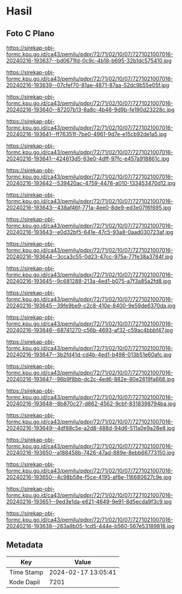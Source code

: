 # Hasil

## Foto C Plano

https://sirekap-obj-formc.kpu.go.id/ca43/pemilu/pdpr/72/71/02/10/07/7271021007016-20240216-193637--bd0671fd-0c9c-4b18-b695-32b1dc575410.jpg

https://sirekap-obj-formc.kpu.go.id/ca43/pemilu/pdpr/72/71/02/10/07/7271021007016-20240216-193639--07cfef70-81ae-4871-87aa-52dc9b55e05f.jpg

https://sirekap-obj-formc.kpu.go.id/ca43/pemilu/pdpr/72/71/02/10/07/7271021007016-20240216-193640--87207b13-8a8c-4b46-9d9b-fe190d23228c.jpg

https://sirekap-obj-formc.kpu.go.id/ca43/pemilu/pdpr/72/71/02/10/07/7271021007016-20240216-193641--ff76351f-7be0-4961-9d7e-e15cb92de1a5.jpg

https://sirekap-obj-formc.kpu.go.id/ca43/pemilu/pdpr/72/71/02/10/07/7271021007016-20240216-193641--424613d5-63e0-4dff-97fc-e457a918861c.jpg

https://sirekap-obj-formc.kpu.go.id/ca43/pemilu/pdpr/72/71/02/10/07/7271021007016-20240216-193642--539420ac-4759-4478-a010-133453470d12.jpg

https://sirekap-obj-formc.kpu.go.id/ca43/pemilu/pdpr/72/71/02/10/07/7271021007016-20240216-193643--438af46f-771a-4ee0-8de9-ed3e07f6f695.jpg

https://sirekap-obj-formc.kpu.go.id/ca43/pemilu/pdpr/72/71/02/10/07/7271021007016-20240216-193643--e0d32bf5-641e-47c5-93a8-0aad030723af.jpg

https://sirekap-obj-formc.kpu.go.id/ca43/pemilu/pdpr/72/71/02/10/07/7271021007016-20240216-193644--3cca3c55-0d23-47cc-975a-77fe38a3784f.jpg

https://sirekap-obj-formc.kpu.go.id/ca43/pemilu/pdpr/72/71/02/10/07/7271021007016-20240216-193645--9c681288-213a-4ed1-b075-a7f3a85a2fd8.jpg

https://sirekap-obj-formc.kpu.go.id/ca43/pemilu/pdpr/72/71/02/10/07/7271021007016-20240216-193645--39fe9be9-c2c8-410e-8400-9e59de6370da.jpg

https://sirekap-obj-formc.kpu.go.id/ca43/pemilu/pdpr/72/71/02/10/07/7271021007016-20240216-193646--68741270-c56b-4693-af32-c59ac4bbbf47.jpg

https://sirekap-obj-formc.kpu.go.id/ca43/pemilu/pdpr/72/71/02/10/07/7271021007016-20240216-193647--3b2fd41d-cd4b-4ed1-b498-013b51e60afc.jpg

https://sirekap-obj-formc.kpu.go.id/ca43/pemilu/pdpr/72/71/02/10/07/7271021007016-20240216-193647--96b9f8bb-dc2c-4ed6-882e-80e2819fa668.jpg

https://sirekap-obj-formc.kpu.go.id/ca43/pemilu/pdpr/72/71/02/10/07/7271021007016-20240216-193648--8b870c27-d862-4562-9cbf-8318398794ba.jpg

https://sirekap-obj-formc.kpu.go.id/ca43/pemilu/pdpr/72/71/02/10/07/7271021007016-20240216-193649--4df88c5e-a2d8-488d-94d6-511a0e9a28e8.jpg

https://sirekap-obj-formc.kpu.go.id/ca43/pemilu/pdpr/72/71/02/10/07/7271021007016-20240216-193650--a188458b-7426-47ad-889e-8ebb66773150.jpg

https://sirekap-obj-formc.kpu.go.id/ca43/pemilu/pdpr/72/71/02/10/07/7271021007016-20240216-193650--4c98b58e-f5ce-4195-af6e-116680627c9e.jpg

https://sirekap-obj-formc.kpu.go.id/ca43/pemilu/pdpr/72/71/02/10/07/7271021007016-20240216-193651--9ed3e1da-e621-4649-9e91-8d5ecda9f3c9.jpg

https://sirekap-obj-formc.kpu.go.id/ca43/pemilu/pdpr/72/71/02/10/07/7271021007016-20240216-193638--263a9b05-1cd5-444e-b560-567e53189818.jpg


## Metadata

| Key        | Value               |
| ---------- | ------------------- |
| Time Stamp | 2024-02-17 13:05:41 |
| Kode Dapil | 7201                |



